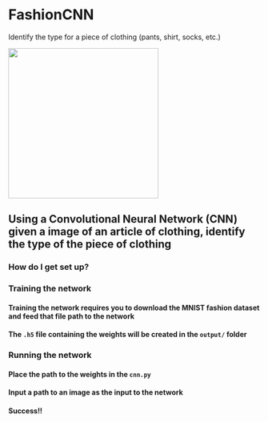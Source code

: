 # FashionCNN
Identify the type for a piece of clothing (pants, shirt, socks, etc.)

<img src="https://i.imgur.com/9Yf32nW.png" height=300 width=300>

## Using a Convolutional Neural Network (CNN) given a image of an article of clothing, identify the type of the piece of clothing

### How do I get set up? ###

### Training the network

#### Training the network requires you to download the MNIST fashion dataset and feed that file path to the network
#### The `.h5` file containing the weights will be created in the `output/` folder

### Running the network

#### Place the path to the weights in the `cnn.py` 
#### Input a path to an image as the input to the network
#### Success!!
